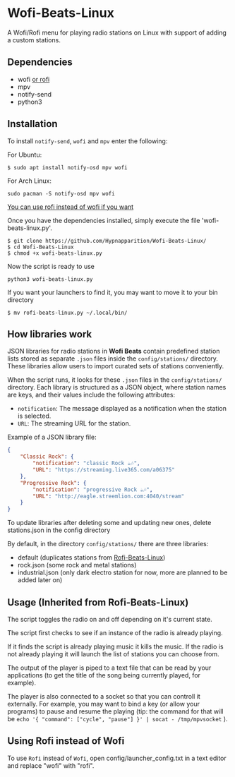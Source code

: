 # Wofi-Beats-Linux
A Wofi/Rofi menu for playing radio stations on Linux with support of adding a custom stations.

## Dependencies
- wofi [or rofi](#using-rofi-instead-of-wofi)
- mpv
- notify-send
- python3

## Installation

To install `notify-send`, `wofi` and `mpv` enter the following:

For Ubuntu:
```
$ sudo apt install notify-osd mpv wofi
```
For Arch Linux:

```
sudo pacman -S notify-osd mpv wofi
```

[You can use rofi instead of wofi if you want](#using-rofi-instead-of-wofi)



Once you have the dependencies installed, simply execute the file 'wofi-beats-linux.py'.

```
$ git clone https://github.com/Hypnapparition/Wofi-Beats-Linux/
$ cd Wofi-Beats-Linux
$ chmod +x wofi-beats-linux.py
```
Now the script is ready to use
```
python3 wofi-beats-linux.py
```

If you want your launchers to find it, you may want to move it to your bin directory


```
$ mv rofi-beats-linux.py ~/.local/bin/
```


## How libraries work

JSON libraries for radio stations in **Wofi Beats** contain predefined station lists stored as separate `.json` files inside the `config/stations/` directory. These libraries allow users to import curated sets of stations conveniently.

When the script runs, it looks for these `.json` files in the `config/stations/` directory. Each library is structured as a JSON object, where station names are keys, and their values include the following attributes:

- `notification`: The message displayed as a notification when the station is selected.
- `URL`: The streaming URL for the station.

Example of a JSON library file:
```json
{
    "Classic Rock": {
        "notification": "classic Rock ☕️🎶",
        "URL": "https://streaming.live365.com/a06375"
    },
    "Progressive Rock": {
        "notification": "progressive Rock ☕️🎶",
        "URL": "http://eagle.streemlion.com:4040/stream"
    }
}
```

To update libraries after deleting some and updating new ones, delete stations.json in the config directory

By default, in the directory `config/stations/` there are three libraries:
- default (duplicates stations from [Rofi-Beats-Linux](https://github.com/pfitzn/Rofi-Beats-Linux))
- rock.json (some rock and metal stations)
- industrial.json (only dark electro station for now, more are planned to be added later on)

## Usage (Inherited from Rofi-Beats-Linux)

The script toggles the radio on and off depending on it's current state.

The script first checks to see if an instance of the radio is already playing.

If it finds the script is already playing music it kills the music. If the radio is not already playing it will launch the list of stations you can choose from.

The output of the player is piped to a text file that can be read by your applications (to get the title of the song being currently played, for example).

The player is also connected to a socket so that you can controll it externally. For example, you may want to bind a key (or allow your programs) to pause and resume the playing (tip: the command for that will be `echo '{ "command": ["cycle", "pause"] }' | socat - /tmp/mpvsocket` ).

## Using Rofi instead of Wofi

To use `Rofi` instead of `Wofi`, open config/launcher_config.txt in a text editor and replace "wofi" with "rofi".
